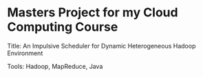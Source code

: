 # Masters Project for my Cloud Computing Course

Title: An Impulsive Scheduler for Dynamic Heterogeneous Hadoop Environment

Tools: Hadoop, MapReduce, Java